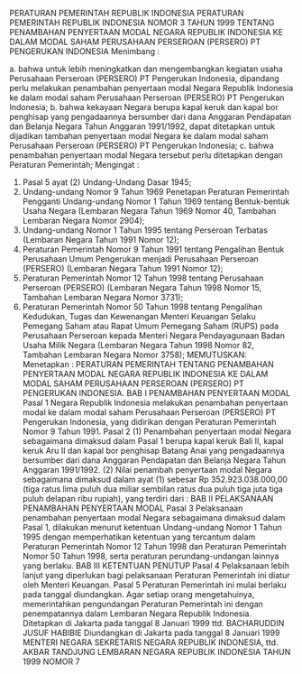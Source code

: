  PERATURAN PEMERINTAH REPUBLIK INDONESIA PERATURAN PEMERINTAH REPUBLIK INDONESIA NOMOR 3 TAHUN 1999 TENTANG PENAMBAHAN PENYERTAAN MODAL NEGARA REPUBLIK INDONESIA KE DALAM MODAL SAHAM PERUSAHAAN PERSEROAN (PERSERO) PT PENGERUKAN INDONESIA
Menimbang :

a. bahwa untuk lebih meningkatkan dan mengembangkan kegiatan usaha Perusahaan Perseroan (PERSERO) PT Pengerukan Indonesia, dipandang perlu melakukan penambahan penyertaan modal Negara Republik Indonesia ke dalam modal saham Perusahaan Perseroan (PERSERO) PT Pengerukan Indonesia;
b. bahwa kekayaan Negara berupa kapal keruk dan kapal bor penghisap yang pengadaannya bersumber dari dana Anggaran Pendapatan dan Belanja Negara Tahun Anggaran 1991/1992, dapat ditetapkan untuk dijadikan tambahan penyertaan modal Negara ke dalam modal saham Perusahaan Perseroan (PERSERO) PT Pengerukan Indonesia;
c. bahwa penambahan penyertaan modal Negara tersebut perlu ditetapkan dengan Peraturan Pemerintah;
Mengingat :

1. Pasal 5 ayat (2) Undang-Undang Dasar 1945;
2. Undang-undang Nomor 9 Tahun 1969 Penetapan Peraturan Pemerintah Pengganti Undang-undang Nomor 1 Tahun 1969 tentang Bentuk-bentuk Usaha Negara (Lembaran Negara Tahun 1969 Nomor 40, Tambahan Lembaran Negara Nomor 2904);
3. Undang-undang Nomor 1 Tahun 1995 tentang Perseroan Terbatas (Lembaran Negara Tahun 1991 Nomor 12);
4. Peraturan Pemerintah Nomor 9 Tahun 1991 tentang Pengalihan Bentuk Perusahaan Umum Pengerukan menjadi Perusahaan Perseroan (PERSERO) (Lembaran Negara Tahun 1991 Nomor 12);
5. Peraturan Pemerintah Nomor 12 Tahun 1998 tentang Perusahaan Perseroan (PERSERO) (Lembaran Negara Tahun 1998 Nomor 15, Tambahan Lembaran Negara Nomor 3731);
6. Peraturan Pemerintah Nomor 50 Tahun 1998 tentang Pengalihan Kedudukan, Tugas dan Kewenangan Menteri Keuangan Selaku Pemegang Saham atau Rapat Umum Pemegang Saham (RUPS) pada Perusahaan Perseroan kepada Menteri Negara Pendayagunaan Badan Usaha Milik Negara (Lembaran Negara Tahun 1998 Nomor 82, Tambahan Lembaran Negara Nomor 3758);
MEMUTUSKAN:
 Menetapkan : PERATURAN PEMERINTAH TENTANG PENAMBAHAN PENYERTAAN MODAL NEGARA REPUBLIK INDONESIA KE DALAM MODAL SAHAM PERUSAHAAN PERSEROAN (PERSERO) PT PENGERUKAN INDONESIA.
BAB I PENAMBAHAN PENYERTAAN MODAL
Pasal 1
Negara Republik Indonesia melakukan penambahan penyertaan modal ke dalam modal saham Perusahaan Perseroan (PERSERO) PT Pengerukan Indonesia, yang didirikan dengan Peraturan Pemerintah Nomor 9 Tahun 1991.
Pasal 2
(1) Penambahan penyertaan modal Negara sebagaimana dimaksud dalam Pasal 1 berupa kapal keruk Bali II, kapal keruk Aru II dan kapal bor penghisap Batang Anai yang pengadaannya bersumber dari dana Anggaran Pendapatan dan Belanja Negara Tahun Anggaran 1991/1992.
(2) Nilai penambah penyertaan modal Negara sebagaimana dimaksud dalam ayat (1) sebesar Rp 352.923.038.000,00 (tiga ratus lima puluh dua miliar sembilan ratus dua puluh tiga juta tiga puluh delapan ribu rupiah), yang terdiri dari :
BAB II PELAKSANAAN PENAMBAHAN PENYERTAAN MODAL
Pasal 3
Pelaksanaan penambahan penyertaan modal Negara sebagaimana dimaksud dalam Pasal 1, dilakukan menurut ketentuan Undang-undang Nomor 1 Tahun 1995 dengan memperhatikan ketentuan yang tercantum dalam Peraturan Pemerintah Nomor 12 Tahun 1998 dan Peraturan Pemerintah Nomor 50 Tahun 1998, serta peraturan perundang-undangan lainnya yang berlaku.
BAB III KETENTUAN PENUTUP
Pasal 4
Pelaksanaan lebih lanjut yang diperlukan bagi pelaksanaan Peraturan Pemerintah ini diatur oleh Menteri Keuangan.
Pasal 5
Peraturan Pemerintah ini mulai berlaku pada tanggal diundangkan.
Agar setiap orang mengetahuinya, memerintahkan pengundangan Peraturan Pemerintah ini dengan penempatannya dalam Lembaran Negara Republik Indonesia. Ditetapkan di Jakarta pada tanggal 8 Januari 1999 ttd. BACHARUDDIN JUSUF HABIBIE Diundangkan di Jakarta pada tanggal 8 Januari 1999 MENTERI NEGARA SEKRETARIS NEGARA REPUBLIK INDONESIA, ttd. AKBAR TANDJUNG LEMBARAN NEGARA REPUBLIK INDONESIA TAHUN 1999 NOMOR 7